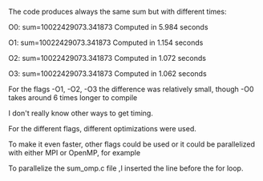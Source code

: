 The code produces always the same sum but with different times:

O0: sum=10022429073.341873
Computed in 5.984 seconds

O1: sum=10022429073.341873
Computed in 1.154 seconds

O2: sum=10022429073.341873
Computed in 1.072 seconds

O3: sum=10022429073.341873
Computed in 1.062 seconds

For the flags -O1, -O2, -O3 the difference was relatively small, though -O0 takes around 6 times longer to compile

I don't really know other ways to get timing.

For the different flags, different optimizations were used.

To make it even faster, other flags could be used or it could be parallelized with either MPI or OpenMP, for example

To parallelize the sum_omp.c file ,I inserted the line before the for loop.
